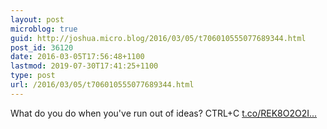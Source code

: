 ```yaml
---
layout: post
microblog: true
guid: http://joshua.micro.blog/2016/03/05/t706010555077689344.html
post_id: 36120
date: 2016-03-05T17:56:48+1100
lastmod: 2019-07-30T17:41:25+1100
type: post
url: /2016/03/05/t706010555077689344.html
---
```

What do you do when you've run out of ideas? CTRL+C [t.co/REK8O2O2I...](https://t.co/REK8O2O2Ix)
